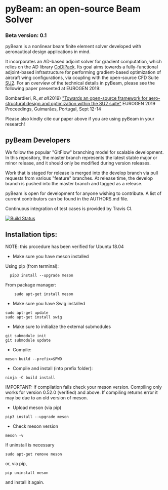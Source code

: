 # pyBeam: an open-source Beam Solver
### Beta version: 0.1

pyBeam is a nonlinear beam finite element solver developed with aeronautical design applications in mind.

It incorporates an AD-based adjoint solver for gradient computation, which relies on the AD library [CoDiPack](https://www.scicomp.uni-kl.de/codi/). Its goal aims towards a fully-functional adjoint-based infrastructure for performing gradient-based optimization of aircraft wing configurations, via coupling with the open-source CFD Suite [SU2](https://su2code.github.io). For an overview of the technical details in pyBeam, please see the following paper presented at EUROGEN 2019:

Bombardieri, R.,_et al_(2019) ["Towards an open-source framework for aero-structural design and optimization within the SU2 suite"](https://www.researchgate.net/publication/335972259_Towards_an_open-source_framework_for_aero-structural_design_and_optimization_within_the_SU2_suite) EUROGEN 2019 Proceedings, Guimarães, Portugal, Sept 12-14

Please also kindly cite our paper above if you are using pyBeam in your research!

## pyBeam Developers

We follow the popular "GitFlow" branching model for scalable development. In this repository, the master branch represents the latest stable major or minor release, and it should only be modified during version releases.

Work that is staged for release is merged into the develop branch via pull requests from various "feature" branches. At release time, the develop branch is pushed into the master branch and tagged as a release.

pyBeam is open for development for anyone wishing to contribute. A list of current contributors can be found in the AUTHORS.md file.

Continuous integration of test cases is provided by Travis CI.

[![Build Status](https://travis-ci.com/pyBeam/pyBeam.svg?branch=develop)](https://travis-ci.com/pyBeam/pyBeam)

## Installation tips:

NOTE: this procedure has been verified for Ubuntu 18.04

- Make sure you have meson installed

 Using pip (from terminal):
```
  pip3 install --upgrade meson
```

From package manager:
```
    sudo apt-get install meson
```

- Make sure you have Swig installed
```
sudo apt-get update
sudo apt-get install swig
```

- Make sure to initialize the external submodules
```
git submodule init
git submodule update
```

- Compile:
```
meson build --prefix=$PWD
```

- Compile and install (into prefix folder):
```
ninja -C build install
```

IMPORTANT: If compilation fails check your meson version. Compiling only works for version 0.52.0 (verified) and above. 
If compiling returns error it may be due to an old version of meson.

- Upload meson (via pip)
```
pip3 install --upgrade meson
```

- Check meson version
```
meson -v
```

If uninstall is necessary
```
sudo apt-get remove meson
```
or, via pip,
```
pip uninstall meson
```
and install it again.

